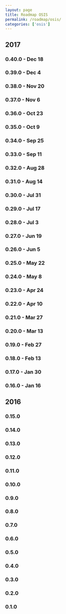 ```yaml
---
layout: page
title: Roadmap OSIS
permalink: /roadmap/osis/
categories: ['osis']
---
```


## 2017

### 0.40.0 - Dec 18
### 0.39.0 - Dec 4
### 0.38.0 - Nov 20
### 0.37.0 - Nov 6
### 0.36.0 - Oct 23
### 0.35.0 - Oct 9
### 0.34.0 - Sep 25
### 0.33.0 - Sep 11
### 0.32.0 - Aug 28
### 0.31.0 - Aug 14
### 0.30.0 - Jul 31
### 0.29.0 - Jul 17
### 0.28.0 - Jul 3
### 0.27.0 - Jun 19
### 0.26.0 - Jun 5
### 0.25.0 - May 22
### 0.24.0 - May 8
### 0.23.0 - Apr 24
### 0.22.0 - Apr 10
### 0.21.0 - Mar 27
### 0.20.0 - Mar 13
### 0.19.0 - Feb 27
### 0.18.0 - Feb 13
### 0.17.0 - Jan 30
### 0.16.0 - Jan 16

## 2016

### 0.15.0
### 0.14.0
### 0.13.0
### 0.12.0
### 0.11.0
### 0.10.0
### 0.9.0
### 0.8.0
### 0.7.0
### 0.6.0
### 0.5.0
### 0.4.0
### 0.3.0
### 0.2.0
### 0.1.0
